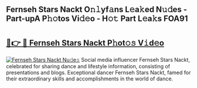 ## Fernseh Stars Nackt O𝚗𝚕yf𝚊ns L𝚎a𝚔ed N𝚞𝚍es - Part-upA P𝚑𝚘tos Vi𝚍𝚎o - H𝚘𝚝 Part L𝚎a𝚔s FOA91

# <h2><a href="http://kf2h3k7.oniu.top/?m=Fernseh+Stars+Nackt">🔗👉 🔴 Fernseh Stars Nackt P𝚑ot𝚘𝚜 V𝚒d𝚎o</a></h2>

[![Fernseh Stars Nackt Nu𝚍e𝚜](https://i.imgur.com/0qMVB7G.gif)](http://kf2h3k7.oniu.top/?m=Fernseh+Stars+Nackt)
Social media influencer Fernseh Stars Nackt, celebrated for sharing dance and lifestyle information, consisting of presentations and blogs. Exceptional dancer Fernseh Stars Nackt, famed for their extraordinary skills and accomplishments in the world of dance.  
